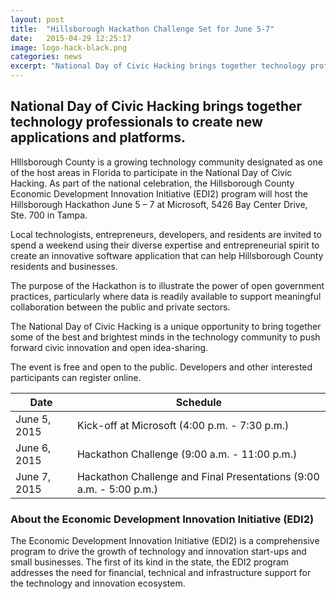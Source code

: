 ```yaml
---
layout: post
title:  "Hillsborough Hackathon Challenge Set for June 5-7"
date:   2015-04-29 12:25:17
image: logo-hack-black.png
categories: news
excerpt: "National Day of Civic Hacking brings together technology professionals to create new applications and platforms."
---
```


## National Day of Civic Hacking brings together technology professionals to create new applications and platforms.

Hlllsborough County is a growing technology community designated as one of the host areas in Florida to participate in the National Day of Civic Hacking. As part of the national celebration, the Hillsborough County Economic Development Innovation Initiative (EDI2) program will host the Hillsborough Hackathon June 5 – 7 at Microsoft, 5426 Bay Center Drive, Ste. 700 in Tampa.

Local technologists, entrepreneurs, developers, and residents are invited to spend a weekend using their diverse expertise and entrepreneurial spirit to create an innovative software application that can help Hillsborough County residents and businesses.

The purpose of the Hackathon is to illustrate the power of open government practices, particularly where data is readily available to support meaningful collaboration between the public and private sectors.

The National Day of Civic Hacking is a unique opportunity to bring together some of the best and brightest minds in the technology community to push forward civic innovation and open idea-sharing.

The event is free and open to the public. Developers and other interested participants can register online.

<div class="table-responsive">
	<table class="table table-striped">
		<thead>
			<tr>
				<th>Date</th>
				<th>Schedule</th>
			</tr>
		</thead>
		<tbody>
			<tr>
				<td>June 5, 2015</td>
				<td>Kick-off at Microsoft (4:00 p.m. - 7:30 p.m.)</td>
			</tr>
			<tr>
				<td>June 6, 2015</td>
				<td>Hackathon Challenge (9:00 a.m. - 11:00 p.m.) </td>
			</tr>
			<tr>
				<td>June 7, 2015</td>
				<td>Hackathon Challenge and Final Presentations (9:00 a.m. - 5:00 p.m.) </td>
			</tr>
		</tbody>
	</table>
</div>

### About the Economic Development Innovation Initiative (EDI2)

The Economic Development Innovation Initiative (EDI2) is a comprehensive program to drive the growth of technology and innovation start-ups and small businesses. The first of its kind in the state, the EDI2 program addresses the need for financial, technical and infrastructure support for the technology and innovation ecosystem.
